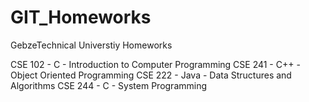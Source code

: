 # GIT_Homeworks

GebzeTechnical Universtiy Homeworks

CSE 102 - C     - Introduction to Computer Programming
CSE 241 - C++   - Object Oriented Programming
CSE 222 - Java  - Data Structures and Algorithms
CSE 244 - C     - System Programming
